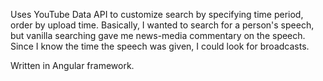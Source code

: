
Uses YouTube Data API to customize search by specifying time period, order by upload time.
Basically, I wanted to search for a person's speech, but vanilla searching gave me news-media commentary on the speech.
Since I know the time the speech was given, I could look for broadcasts.

Written in Angular framework.